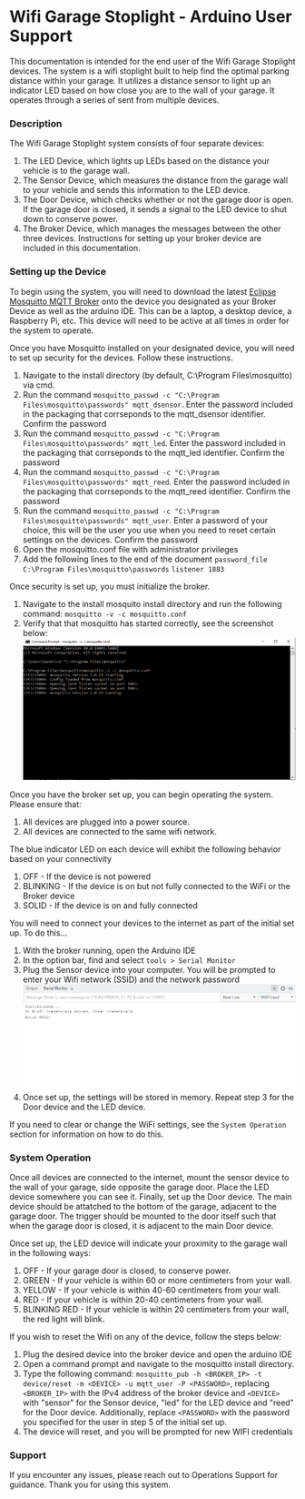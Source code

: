 # Wifi Garage Stoplight - Arduino User Support

This documentation is intended for the end user of the Wifi Garage Stoplight devices.
The system is a wifi stoplight built to help find the optimal parking distance within your garage.  It utilizes a distance sensor to light up an indicator LED based on how close you are to the wall of your garage.  It operates through a series of sent from multiple devices.

### Description ###
The Wifi Garage Stoplight system consists of four separate devices:
1. The LED Device, which lights up LEDs based on the distance your vehicle is to the garage wall.
2. The Sensor Device, which measures the distance from the garage wall to your vehicle and sends this information to the LED device.
3. The Door Device, which checks whether or not the garage door is open. If the garage door is closed, it sends a signal to the LED device to shut down to conserve power.
4. The Broker Device, which manages the messages between the other three devices.  Instructions for setting up your broker device are included in this documentation.

### Setting up the Device ###

To begin using the system, you will need to download the latest [Eclipse Mosquitto MQTT Broker](https://mosquitto.org/) onto the device you designated as your Broker Device as well as the arduino IDE.  This can be a laptop, a desktop device, a Raspberry Pi, etc.  This device will need to be active at all times in order for the system to operate.  

Once you have Mosquitto installed on your designated device, you will need to set up security for the devices.  Follow these instructions.
1. Navigate to the install directory (by default, C:\Program Files\mosquitto) via cmd.
2. Run the command `mosquitto_passwd -c "C:\Program Files\mosquitto\passwords" mqtt_dsensor`.  Enter the password included in the packaging that corrseponds to the mqtt_dsensor identifier.  Confirm the password
3. Run the command `mosquitto_passwd -c "C:\Program Files\mosquitto\passwords" mqtt_led`.  Enter the password included in the packaging that corrseponds to the mqtt_led identifier.  Confirm the password
4. Run the command `mosquitto_passwd -c "C:\Program Files\mosquitto\passwords" mqtt_reed`.  Enter the password included in the packaging that corrseponds to the mqtt_reed identifier.  Confirm the password
5. Run the command `mosquitto_passwd -c "C:\Program Files\mosquitto\passwords" mqtt_user`.  Enter a password of your choice, this will be the user you use when you need to reset certain settings on the devices.  Confirm the password
6. Open the mosquitto.conf file with administrator privileges
7. Add the following lines to the end of the document
`password_file C:\Program Files\mosquitto\passwords`
`listener 1883`

Once security is set up, you must initialize the broker.
1. Navigate to the install mosquito install directory and run the following command: `mosquitto -v -c mosquitto.conf`
2. Verify that that mosquitto has started correctly, see the screenshot below:
![Mosquitto Success](../img/mosquitto_success.PNG)

Once you have the broker set up, you can begin operating the system. Please ensure that:
1. All devices are plugged into a power source.
2. All devices are connected to the same wifi network.

The blue indicator LED on each device will exhibit the following behavior based on your connectivity
1. OFF - If the device is not powered
2. BLINKING - If the device is on but not fully connected to the WiFi or the Broker device
3. SOLID - If the device is on and fully connected

You will need to connect your devices to the internet as part of the initial set up.  To do this...
1. With the broker running, open the Arduino IDE
2. In the option bar, find and select `tools > Serial Monitor`
3. Plug the Sensor device into your computer.  You will be prompted to enter your Wifi network (SSID) and the network password
![Wifi Prompt](../img/device_setwifi.PNG)
4. Once set up, the settings will be stored in memory.  Repeat step 3 for the Door device and the LED device.

If you need to clear or change the WiFi settings, see the `System Operation` section for information on how to do this.

### System Operation ###
Once all devices are connected to the internet, mount the sensor device to the wall of your garage, side opposite the garage door.  Place the LED device somewhere you can see it.  Finally, set up the Door device.  The main device should be attatched to the bottom of the garage, adjacent to the garage door. The trigger should be mounted to the door itself such that when the garage door is closed, it is adjacent to the main Door device.

Once set up, the LED device will indicate your proximity to the garage wall in the following ways:

1. OFF - If your garage door is closed, to conserve power.
2. GREEN - If your vehicle is within 60 or more centimeters from your wall.
3. YELLOW - If your vehicle is within 40-60 centimeters from your wall.
4. RED - If your vehicle is within 20-40 centimeters from your wall.
5. BLINKING RED - If your vehicle is within 20 centimeters from your wall, the red light will blink.

If you wish to reset the Wifi on any of the device, follow the steps below:
1. Plug the desired device into the broker device and open the arduino IDE
2. Open a command prompt and navigate to the mosquitto install directory.
3. Type the following command: `mosquitto_pub -h <BROKER_IP> -t device/reset -m <DEVICE> -u mqtt_user -P <PASSWORD>`, replacing `<BROKER_IP>` with the IPv4 address of the broker device and `<DEVICE>` with "sensor" for the Sensor device, "led" for the LED device and "reed" for the Door device.  Additionally, replace `<PASSWORD>` with the password you specified for the user in step 5 of the initial set up.
4. The device will reset, and you will be prompted for new WIFI credentials

### Support ###
If you encounter any issues, please reach out to Operations Support for guidance.  Thank you for using this system.